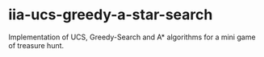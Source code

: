 # iia-ucs-greedy-a-star-search
Implementation of  UCS, Greedy-Search and A* algorithms for a mini game of treasure hunt.
